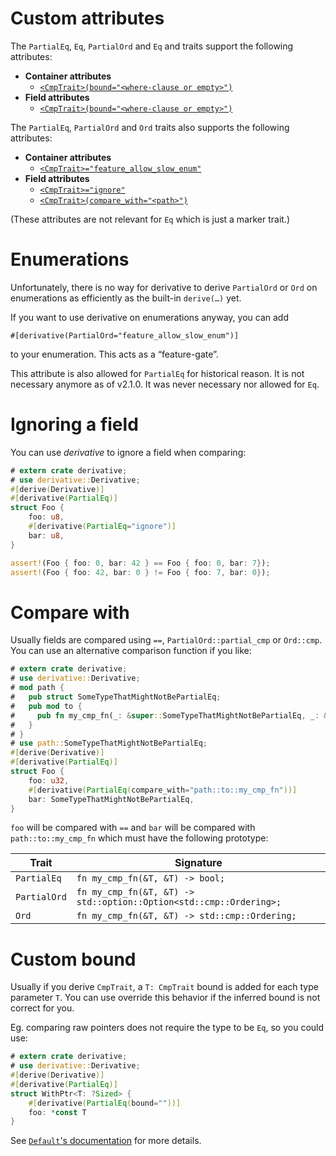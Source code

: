 # Custom attributes
The `PartialEq`, `Eq`, `PartialOrd` and `Eq` and traits support the following attributes:

* **Container attributes**
    * [`<CmpTrait>(bound="<where-clause or empty>")`](#custom-bound)
* **Field attributes**
    * [`<CmpTrait>(bound="<where-clause or empty>")`](#custom-bound)

The `PartialEq`, `PartialOrd` and `Ord` traits also supports the following attributes:

* **Container attributes**
    * [`<CmpTrait>="feature_allow_slow_enum"`](#enumerations)
* **Field attributes**
    * [`<CmpTrait>="ignore"`](#ignoring-a-field)
    * [`<CmpTrait>(compare_with="<path>")`](#compare-with)

(These attributes are not relevant for `Eq` which is just a marker trait.)

# Enumerations

Unfortunately, there is no way for derivative to derive `PartialOrd` or `Ord` on
enumerations as efficiently as the built-in `derive(…)` yet.

If you want to use derivative on enumerations anyway, you can add

```rust,ignore
#[derivative(PartialOrd="feature_allow_slow_enum")]
```

to your enumeration. This acts as a “feature-gate”.

This attribute is also allowed for `PartialEq` for historical reason. It is not
necessary anymore as of v2.1.0. It was never necessary nor allowed for `Eq`.

# Ignoring a field

You can use *derivative* to ignore a field when comparing:

```rust
# extern crate derivative;
# use derivative::Derivative;
#[derive(Derivative)]
#[derivative(PartialEq)]
struct Foo {
    foo: u8,
    #[derivative(PartialEq="ignore")]
    bar: u8,
}

assert!(Foo { foo: 0, bar: 42 } == Foo { foo: 0, bar: 7});
assert!(Foo { foo: 42, bar: 0 } != Foo { foo: 7, bar: 0});
```

# Compare with

Usually fields are compared using `==`, `PartialOrd::partial_cmp` or `Ord::cmp`. You can use an alternative comparison
function if you like:

```rust
# extern crate derivative;
# use derivative::Derivative;
# mod path {
#   pub struct SomeTypeThatMightNotBePartialEq;
#   pub mod to {
#     pub fn my_cmp_fn(_: &super::SomeTypeThatMightNotBePartialEq, _: &super::SomeTypeThatMightNotBePartialEq) -> bool { false }
#   }
# }
# use path::SomeTypeThatMightNotBePartialEq;
#[derive(Derivative)]
#[derivative(PartialEq)]
struct Foo {
    foo: u32,
    #[derivative(PartialEq(compare_with="path::to::my_cmp_fn"))]
    bar: SomeTypeThatMightNotBePartialEq,
}
```

`foo` will be compared with `==` and `bar` will be compared with
`path::to::my_cmp_fn` which must have the following prototype:

| Trait        | Signature |
|--------------|-----------|
| `PartialEq`  | <span class="rust">`fn my_cmp_fn(&T, &T) -> bool;`</span>
| `PartialOrd` | <span class="rust">`fn my_cmp_fn(&T, &T) -> std::option::Option<std::cmp::Ordering>;`</span>
| `Ord`        | <span class="rust">`fn my_cmp_fn(&T, &T) -> std::cmp::Ordering;`</span>

# Custom bound

Usually if you derive `CmpTrait`, a `T: CmpTrait` bound is added for each type parameter `T`. You can use
override this behavior if the inferred bound is not correct for you.

Eg. comparing raw pointers does not require the type to be `Eq`, so you could
use:

```rust
# extern crate derivative;
# use derivative::Derivative;
#[derive(Derivative)]
#[derivative(PartialEq)]
struct WithPtr<T: ?Sized> {
    #[derivative(PartialEq(bound=""))]
    foo: *const T
}
```

See [`Default`'s documentation](./Default.md#custom-bound) for more details.
